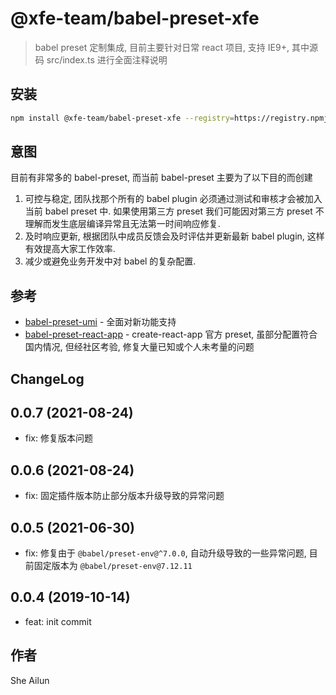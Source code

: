 # @xfe-team/babel-preset-xfe

> babel preset 定制集成, 目前主要针对日常 react 项目, 支持 IE9+, 其中源码 src/index.ts 进行全面注释说明

## 安装

```bash
npm install @xfe-team/babel-preset-xfe --registry=https://registry.npmjs.org/
```

## 意图

目前有非常多的 babel-preset, 而当前 babel-preset 主要为了以下目的而创建

1. 可控与稳定, 团队找那个所有的 babel plugin 必须通过测试和审核才会被加入当前 babel preset 中. 如果使用第三方 preset 我们可能因对第三方 preset 不理解而发生底层编译异常且无法第一时间响应修复.
2. 及时响应更新, 根据团队中成员反馈会及时评估并更新最新 babel plugin, 这样有效提高大家工作效率.
3. 减少或避免业务开发中对 babel 的复杂配置.

## 参考
* [babel-preset-umi](https://www.npmjs.com/search?q=babel-preset-umi) - 全面对新功能支持
* [babel-preset-react-app](https://www.npmjs.com/search?q=babel-preset-react-app) - create-react-app 官方 preset, 虽部分配置符合国内情况, 但经社区考验, 修复大量已知或个人未考量的问题

## ChangeLog

## 0.0.7 (2021-08-24)

* fix: 修复版本问题

## 0.0.6 (2021-08-24)

* fix: 固定插件版本防止部分版本升级导致的异常问题

## 0.0.5 (2021-06-30)

* fix: 修复由于 `@babel/preset-env@^7.0.0`, 自动升级导致的一些异常问题, 目前固定版本为 `@babel/preset-env@7.12.11`

## 0.0.4 (2019-10-14)

* feat: init commit

## 作者
She Ailun